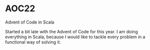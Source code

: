 # AOC22
Advent of Code in Scala

Started a bit late with the Advent of Code for this year. I am doing everything in Scala, because I would like to tackle every problem in a functional way of solving it.

